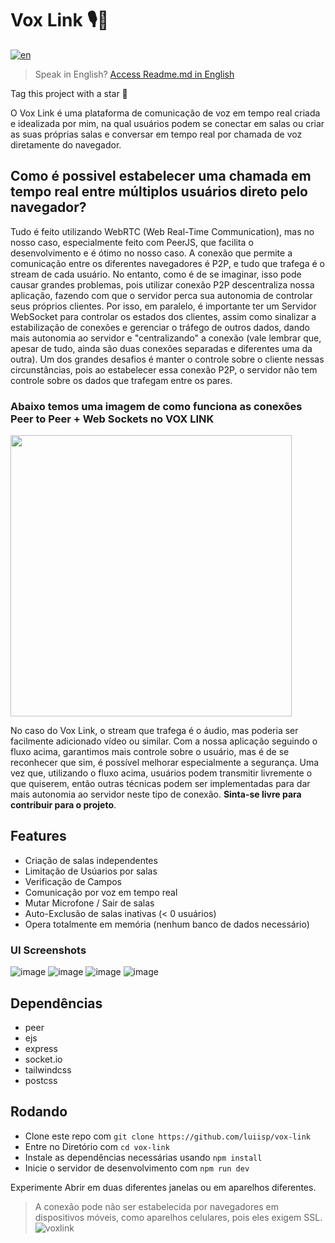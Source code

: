 # Vox Link 🎙️🌌
[![en](https://img.shields.io/badge/lang-en-red.svg)](https://github.com/luiisp/vox-link/blob/main/readme.en.md)
> Speak in English? [Access Readme.md in English](https://github.com/luiisp/vox-link/blob/main/readme.en.md)

Tag this project with a star 🌟

O Vox Link é uma plataforma de comunicação de voz em tempo real criada e idealizada por mim, na qual usuários podem se conectar em salas ou criar as suas próprias salas e conversar em tempo real por chamada de voz diretamente do navegador.

## Como é possivel estabelecer uma chamada em tempo real entre múltiplos usuários direto pelo navegador?

Tudo é feito utilizando WebRTC (Web Real-Time Communication), mas no nosso caso, especialmente feito com PeerJS, que facilita o desenvolvimento e é ótimo no nosso caso. A conexão que permite a comunicação entre os diferentes navegadores é P2P, e tudo que trafega é o stream de cada usuário. No entanto, como é de se imaginar, isso pode causar grandes problemas, pois utilizar conexão P2P descentraliza nossa aplicação, fazendo com que o servidor perca sua autonomia de controlar seus próprios clientes. Por isso, em paralelo, é importante ter um Servidor WebSocket para controlar os estados dos clientes, assim como sinalizar a estabilização de conexões e gerenciar o tráfego de outros dados, dando mais autonomia ao servidor e "centralizando" a conexão (vale lembrar que, apesar de tudo, ainda são duas conexões separadas e diferentes uma da outra). Um dos grandes desafios é manter o controle sobre o cliente nessas circunstâncias, pois ao estabelecer essa conexão P2P, o servidor não tem controle sobre os dados que trafegam entre os pares.
### Abaixo temos uma imagem de como funciona as conexões Peer to Peer + Web Sockets no VOX LINK
<img src="https://github.com/luiisp/vox-link/assets/115284250/5d1cd501-3827-4748-9e25-1b67c66bf2aa" width="450" height="auto" />

No caso do Vox Link, o stream que trafega é o áudio, mas poderia ser facilmente adicionado vídeo ou similar. Com a nossa aplicação seguindo o fluxo acima, garantimos mais controle sobre o usuário, mas é de se reconhecer que sim, é possível melhorar especialmente a segurança. Uma vez que, utilizando o fluxo acima, usuários podem transmitir livremente o que quiserem, então outras técnicas podem ser implementadas para dar mais autonomia ao servidor neste tipo de conexão. __Sinta-se livre para contribuir para o projeto__.

## Features 
* Criação de salas independentes
* Limitação de Usúarios por salas
* Verificação de Campos
* Comunicação por voz em tempo real
* Mutar Microfone / Sair de salas
* Auto-Exclusão de salas inativas (< 0 usuários)
* Opera totalmente em memória (nenhum banco de dados necessário)

### UI Screenshots

![image](https://github.com/luiisp/vox-link/assets/115284250/aec94189-e7e2-45cb-8cf7-c23bea27509b)
![image](https://github.com/luiisp/vox-link/assets/115284250/343b37fe-4c19-46fa-b239-d495775de3c3)
![image](https://github.com/luiisp/vox-link/assets/115284250/175824ec-be89-4f97-b17d-9a7f3ab5657a)
![image](https://github.com/luiisp/vox-link/assets/115284250/7df2bf1c-b3bf-4a68-b192-ba7e2e058cbe)



## Dependências 
* peer
* ejs
* express
* socket.io
* tailwindcss
* postcss
  

## Rodando 

* Clone este repo com ```git clone https://github.com/luiisp/vox-link```
* Entre no Diretório com ```cd vox-link```
* Instale as dependências necessárias usando ```npm install```
* Inicie o servidor de desenvolvimento com ```npm run dev```

Experimente Abrir em duas diferentes janelas ou em aparelhos diferentes.
> A conexão pode não ser estabelecida por navegadores em dispositivos móveis, como aparelhos celulares, pois eles exigem SSL.
![voxlink](https://github.com/luiisp/vox-link/assets/115284250/7654eefd-e619-4ea4-b898-96f25bfe240a)

  
